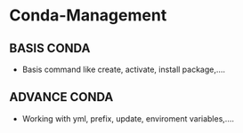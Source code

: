 # Conda-Management

## BASIS CONDA
* Basis command like create, activate, install package,....

## ADVANCE CONDA
* Working with yml, prefix, update, enviroment variables,....

